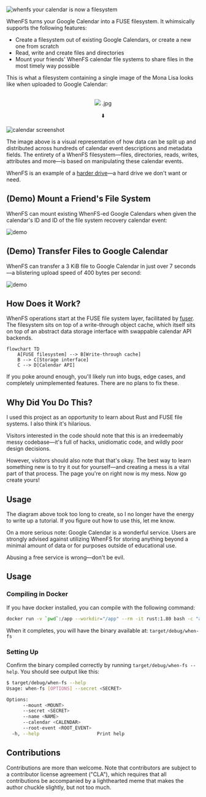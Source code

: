 ![whenfs your calendar is now a filesystem](images/wordart-3.png)

WhenFS turns your Google Calendar into a FUSE filesystem. It whimsically supports the following features:

- Create a filesystem out of existing Google Calendars, or create a new one from scratch
- Read, write and create files and directories
- Mount your friends' WhenFS calendar file systems to share files in the most timely way possible

This is what a filesystem containing a single image of the Mona Lisa looks like when uploaded to Google Calendar:

<p align="center">
  <br>
  <img src="images/mona_lisa.jpg" /> .jpg
</p>

<p align="center">
  ⬇️
</p>

![calendar screenshot](images/calendar_screenshot.png)

The image above is a visual representation of how data can be split up and distributed across hundreds of calendar event descriptions and metadata fields.
The entirety of a WhenFS filesystem—files, directories, reads, writes, attributes and more—is based on manipulating these calendar events.

WhenFS is an example of a [harder drive](http://tom7.org/harder/)—a hard drive we don't want or need.

## (Demo) Mount a Friend's File System

WhenFS can mount existing WhenFS-ed Google Calendars when given the calendar's ID and ID of the file system recovery calendar event:

![demo](images/demo_cat.gif)

## (Demo) Transfer Files to Google Calendar

WhenFS can transfer a 3 KiB file to Google Calendar in just over 7 seconds—a blistering upload speed of 400 bytes per second:

![demo](images/demo.gif)

## How Does it Work?

WhenFS operations start at the FUSE file system layer, facilitated by [fuser](https://github.com/cberner/fuser). The filesystem sits on top of a write-through object cache, which itself sits on top of an abstract data storage interface with swappable calendar API backends.

```mermaid
flowchart TD
    A[FUSE filesystem] --> B[Write-through cache]
    B --> C[Storage interface]
    C --> D[Calendar API]
```

If you poke around enough, you'll likely run into bugs, edge cases, and completely unimplemented features. There are no plans to fix these.

## Why Did You Do This?

I used this project as an opportunity to learn about Rust and FUSE file systems. I also think it's hilarious.

Visitors interested in the code should note that this is an irredeemably messy codebase—it's full of hacks, unidiomatic code, and wildly poor design decisions.

However, visitors should also note that that's okay. The best way to learn something new is to try it out for yourself—and creating a mess is a vital part of that process. The page you're on right now is my mess. Now go create yours!

## Usage

The diagram above took too long to create, so I no longer have the energy to write up a tutorial. If you figure out how to use this, let me know.

On a more serious note: Google Calendar is a wonderful service. Users are strongly advised against utilizing WhenFS for storing anything beyond a minimal amount of data or for purposes outside of educational use. 

Abusing a free service is wrong—don't be evil.

## Usage
### Compiling in Docker

If you have docker installed, you can compile with the following command:

```sh
docker run -v `pwd`:/app --workdir="/app" --rm -it rust:1.80 bash -c "apt-get update && apt-get install -y libfuse3-dev && cargo build"
```

When it completes, you will have the binary available at: `target/debug/when-fs`

### Setting Up

Confirm the binary compiled correctly by running `target/debug/when-fs --help`. You should see output like this:

```sh
$ target/debug/when-fs --help
Usage: when-fs [OPTIONS] --secret <SECRET>

Options:
      --mount <MOUNT>            
      --secret <SECRET>          
      --name <NAME>              
      --calendar <CALENDAR>      
      --root-event <ROOT_EVENT>  
  -h, --help                     Print help
```



## Contributions

Contributions are more than welcome.
Note that contributors are subject to a contributor license agreement ("CLA"), which requires that all
contributions be accompanied by a lighthearted meme that makes the author chuckle slightly, but not too much.
